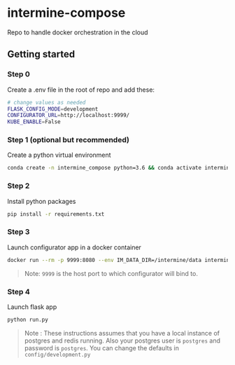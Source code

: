 # intermine-compose
Repo to handle docker orchestration in the cloud

## Getting started

### Step 0
Create a .env file in the root of repo and add these:
```bash
# change values as needed
FLASK_CONFIG_MODE=development
CONFIGURATOR_URL=http://localhost:9999/
KUBE_ENABLE=False
```
### Step 1 (optional but recommended)
Create a python virtual environment
```bash
conda create -n intermine_compose python=3.6 && conda activate intermine_compose
```
### Step 2
Install python packages
```bash
pip install -r requirements.txt
```
### Step 3
Launch configurator app in a docker container
```bash
docker run --rm -p 9999:8080 --env IM_DATA_DIR=/intermine/data intermine/configurator:latest
```
> Note: `9999` is the host port to which configurator will bind to.

### Step 4
Launch flask app
```bash
python run.py
```
> Note : These instructions assumes that you have a local instance of postgres and redis running. Also your postgres user is `postgres` and password is `postgres`. You can change the defaults in `config/development.py`

